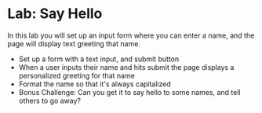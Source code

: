 # Lab: Say Hello

In this lab you will set up an input form where you can enter a name, and the page will display text greeting that name.

  - Set up a form with a text input, and submit button
  - When a user inputs their name and hits submit the page displays a personalized greeting for that name
  -  Format the name so that it's always capitalized
  - Bonus Challenge: Can you get it to say hello to some names, and tell others to go away?
